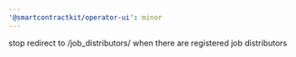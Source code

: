 ```yaml
---
'@smartcontractkit/operator-ui': minor
---
```


stop redirect to /job_distributors/ when there are registered job distributors
